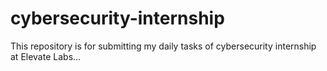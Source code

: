 # cybersecurity-internship
This repository is for submitting my daily tasks of cybersecurity internship at Elevate Labs...

